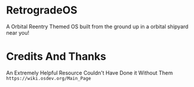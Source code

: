 # RetrogradeOS
A Orbital Reentry Themed OS built from the ground up in a orbital shipyard near you!


# Credits And Thanks

An Extremely Helpful Resource Couldn't Have Done it Without Them
`https://wiki.osdev.org/Main_Page` 
